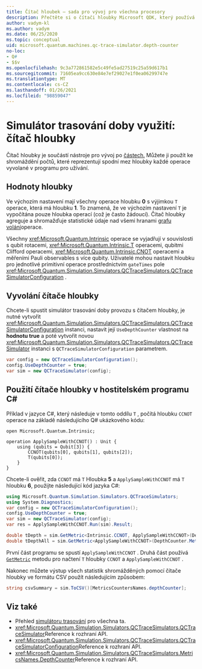 ```yaml
---
title: Čítač hloubek – sada pro vývoj pro všechna procesory
description: Přečtěte si o čítači hloubky Microsoft QDK, který používá simulátor trasování doby provozu ke shromáždění počtů hloubky každé operace vyvolané v Q# programu.
author: vadym-kl
ms.author: vadym
ms.date: 06/25/2020
ms.topic: conceptual
uid: microsoft.quantum.machines.qc-trace-simulator.depth-counter
no-loc:
- Q#
- $$v
ms.openlocfilehash: 9c3a772861582e5c49fe5ad27519c25a59d617b1
ms.sourcegitcommit: 71605ea9cc630e84e7ef29027e1f0ea06299747e
ms.translationtype: MT
ms.contentlocale: cs-CZ
ms.lasthandoff: 01/26/2021
ms.locfileid: "98859047"
---
```

# <a name="quantum-trace-simulator-depth-counter"></a>Simulátor trasování doby využití: čítač hloubky

Čítač hloubky je součástí nástroje pro vývoj po [částech.](xref:microsoft.quantum.machines.qc-trace-simulator.intro)
Můžete ji použít ke shromáždění počtů, které reprezentují spodní mez hloubky každé operace vyvolané v programu pro užívání. 

## <a name="depth-values"></a>Hodnoty hloubky

Ve výchozím nastavení mají všechny operace hloubku **0** s výjimkou `T` operace, která má hloubku **1**. To znamená, že ve výchozím nastavení `T` je vypočítána pouze hloubka operací (což je často žádoucí). Čítač hloubky agreguje a shromažďuje statistické údaje nad všemi hranami [grafu volání](https://en.wikipedia.org/wiki/Call_graph)operace.

Všechny <xref:Microsoft.Quantum.Intrinsic> operace se vyjadřují v souvislosti s qubit rotacemi, <xref:Microsoft.Quantum.Intrinsic.T> operacemi, qubitmi Clifford operacemi, <xref:Microsoft.Quantum.Intrinsic.CNOT> operacemi a měřeními Pauli observables s více qubity. Uživatelé mohou nastavit hloubku pro jednotlivé primitivní operace prostřednictvím `gateTimes` pole <xref:Microsoft.Quantum.Simulation.Simulators.QCTraceSimulators.QCTraceSimulatorConfiguration> .

## <a name="invoking-the-depth-counter"></a>Vyvolání čítače hloubky

Chcete-li spustit simulátor trasování doby provozu s čítačem hloubky, je nutné vytvořit <xref:Microsoft.Quantum.Simulation.Simulators.QCTraceSimulators.QCTraceSimulatorConfiguration> instanci, nastavit její `UseDepthCounter` vlastnost na **hodnotu true** a poté vytvořit novou <xref:Microsoft.Quantum.Simulation.Simulators.QCTraceSimulators.QCTraceSimulator> instanci s `QCTraceSimulatorConfiguration` parametrem. 

```csharp
var config = new QCTraceSimulatorConfiguration();
config.UseDepthCounter = true;
var sim = new QCTraceSimulator(config);
```

## <a name="using-the-depth-counter-in-a-c-host-program"></a>Použití čítače hloubky v hostitelském programu C#

Příklad v jazyce C#, který následuje v tomto oddílu `T` , počítá hloubku `CCNOT` operace na základě následujícího Q# ukázkového kódu:

```qsharp
open Microsoft.Quantum.Intrinsic;

operation ApplySampleWithCCNOT() : Unit {
    using (qubits = Qubit[3]) {
        CCNOT(qubits[0], qubits[1], qubits[2]);
        T(qubits[0]);
    }
}
```

Chcete-li ověřit, zda `CCNOT` má `T` Hloubka **5** a `ApplySampleWithCCNOT` má `T` hloubku **6**, použijte následující kód jazyka C#:

```csharp
using Microsoft.Quantum.Simulation.Simulators.QCTraceSimulators;
using System.Diagnostics;
var config = new QCTraceSimulatorConfiguration();
config.UseDepthCounter = true;
var sim = new QCTraceSimulator(config);
var res = ApplySampleWithCCNOT.Run(sim).Result;

double tDepth = sim.GetMetric<Intrinsic.CCNOT, ApplySampleWithCCNOT>(DepthCounter.Metrics.Depth);
double tDepthAll = sim.GetMetric<ApplySampleWithCCNOT>(DepthCounter.Metrics.Depth);
```

První část programu se spustí `ApplySampleWithCCNOT` . Druhá část používá [`GetMetric`](https://docs.microsoft.com/dotnet/api/microsoft.quantum.simulation.simulators.qctracesimulators.qctracesimulator.getmetric) metodu pro načtení `T` hloubky `CCNOT` a `ApplySampleWithCCNOT` . 

Nakonec můžete výstup všech statistik shromážděných pomocí čítače hloubky ve formátu CSV použít následujícím způsobem:
```csharp
string csvSummary = sim.ToCSV()[MetricsCountersNames.depthCounter];
```

## <a name="see-also"></a>Viz také

- Přehled [simulátoru trasování](xref:microsoft.quantum.machines.qc-trace-simulator.intro) pro všechna ta.
- <xref:Microsoft.Quantum.Simulation.Simulators.QCTraceSimulators.QCTraceSimulator>Reference k rozhraní API.
- <xref:Microsoft.Quantum.Simulation.Simulators.QCTraceSimulators.QCTraceSimulatorConfiguration>Reference k rozhraní API.
- <xref:Microsoft.Quantum.Simulation.Simulators.QCTraceSimulators.MetricsNames.DepthCounter>Reference k rozhraní API.
